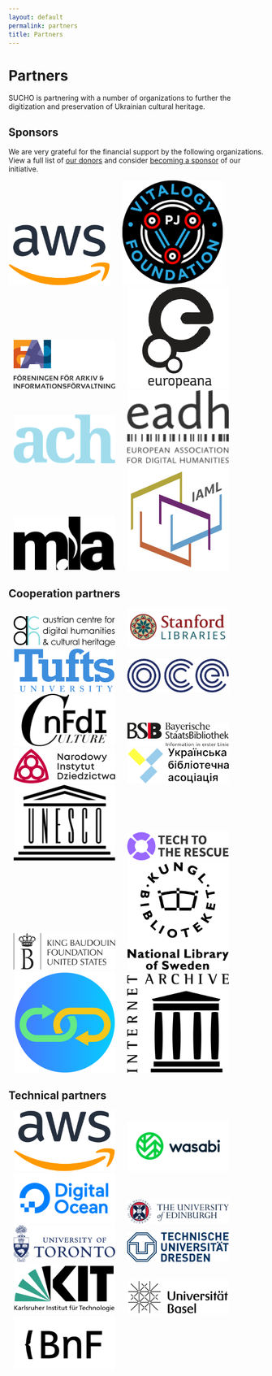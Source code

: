 ```yaml
---
layout: default
permalink: partners
title: Partners
---
```




# Partners

SUCHO is partnering with a number of organizations to further the digitization and preservation of Ukrainian cultural heritage.

## Sponsors
We are very grateful for the financial support by the following organizations. View a full list of [our donors](https://opencollective.com/sucho) and consider [becoming a sponsor](https://opencollective.com/sucho/) of our initiative.

<a href="https://aws.amazon.com"><img alt="Amazon Web Services" src="/assets/images/aws-logo.svg" style="width:200px; display:inline; margin-right: 10px;"/></a>
<a href="https://pearljam.com/vitalogy"><img alt="Pearl Jam Vitalogy Foundation" src="/assets/images/vitalogy-logo-round.png" style="width:200px; display:inline; margin-right: 10px; margin-left: 10px;"/></a>
<a href="https://fai.nu/summary-in-english/"><img alt="Föreningen för arkiv och informationsförvaltning" src="/assets/images/fai_logo.png" style="width:200px; display:inline; margin-right: 10px; margin-left: 10px;"/></a>
<a href="https://pro.europeana.eu/about-us/foundation"><img alt="Europeana Foundation" src="/assets/images/europeana-logo.png" style="width:200px; display:inline; margin-right: 10px; margin-left: 10px;"/></a>
<a href="https://ach.org/"><img alt="Association for Computers and the Humanities" src="/assets/images/ach-logo.png" style="width:200px; display:inline; margin-right: 10px; margin-left: 10px;"/></a>
<a href="https://eadh.org/"><img alt="European Association of Digital Humanities" src="/assets/images/eadh-logo.png" style="width:200px; display:inline; margin-right: 10px; margin-left: 10px;"/></a>
<a href="https://www.musiclibraryassoc.org/"><img alt="Music Library Association" src="/assets/images/mla_logo.png" style="width:200px; display:inline; margin-right: 10px; margin-left: 10px;"/></a>
<a href="https://www.iaml.info/"><img alt="International Association of Music Libraries, Archives and Documentation Centres" src="/assets/images/iaml_logo.png" style="width:200px; display:inline; margin-right: 10px; margin-left: 10px;"/></a>

## Cooperation partners

<a href="https://www.oeaw.ac.at/acdh/"><img alt="Austrian Centre for Digital Humanities and Cultural Heritage" src="/assets/images/acdh-ch-logo.svg" style="width:200px; display:inline; margin-right: 10px; margin-left: 10px;"/></a>
<a href="https://library.stanford.edu/"><img alt="Stanford University Libraries" src="/assets/images/stanford-libraries-logo.svg" style="width:200px; display:inline; margin-right: 10px; margin-left: 10px;"/></a>
<a href="https://www.tufts.edu/"><img alt="Tufts University" src="/assets/images/tufts-logo.svg" style="width:200px; display:inline; margin-right: 10px; margin-left: 10px;"/></a>
<a href="https://opencollective.com/sucho/"><img alt="Open Collective Europe" src="/assets/images/oce-logo.png" style="width:200px; display:inline; margin-right: 10px; margin-left: 10px;"/></a>
<a href="https://nfdi4culture.de/"><img alt="NFDI4Culture" src="/assets/images/nfdi4culture-logo.svg" style="width:200px; display:inline; margin-right: 10px; margin-left: 10px;"/></a>
<a href="https://www.bsb-muenchen.de/"><img alt="Bavarian State Library" src="/assets/images/bsb-logo.svg" style="width:200px; display:inline; margin-right: 10px; margin-left: 10px;"/></a>
<a href="https://nid.pl"><img alt="Narodowy Instytut Dziedzictwa" src="/assets/images/nid-logo.png" style="width:200px; display:inline; margin-right: 10px; margin-left: 10px;"/></a>
<a href="https://ula.org.ua/en/"><img alt="ULA" src="/assets/images/ula-logo.png" style="width:200px; display:inline; margin-right: 10px; margin-left: 10px;"/></a>
<a href="https://www.unesco.org/"><img alt="UNESCO" src="/assets/images/unesco-logo.svg" style="width:200px; display:inline; margin-right: 10px; margin-left: 10px;"/></a>
<a href="https://www.techtotherescue.org/"><img alt="Tech to the Rescue" src="/assets/images/tttr-logo.svg" style="width:200px; display:inline; margin-right: 10px; margin-left: 10px;"/></a>
<a href="https://kbfus.org/"><img alt="King Baudouin Foundation United States" src="/assets/images/kbfus-logo.svg" style="width:200px; display:inline; margin-right: 10px; margin-left: 10px;"/></a>
<a href="https://www.kb.se/in-english.html"><img alt="Kungl Biblioteket" src="/assets/images/KB-logo.png" style="width:200px; display:inline; margin-right: 10px; margin-left: 10px;"/></a>
<a href="https://www.webrecorder.net"><img alt="Webrecorder" src="/assets/images/webrecorder-logo.svg" style="width:200px; display:inline; margin-right: 10px; margin-left: 10px;"/></a>
<a href="https://archive.org/"><img alt="Internet Archive" src="/assets/images/ia-logo.svg" style="width:200px; display:inline; margin-right: 10px; margin-left: 10px;"/></a>

## Technical partners

<a href="https://aws.amazon.com"><img alt="Amazon Web Services" src="/assets/images/aws-logo.svg" style="width:200px; display:inline; margin-right: 10px; margin-left: 10px;"/></a>
<a href="https://www.wasabi.com"><img alt="Wasabi" src="/assets/images/wasabi-logo.svg" style="width:200px; display:inline; margin-right: 10px; margin-left: 10px;"/></a>
<a href="https://www.digitalocean.com/"><img alt="Digital Ocean" src="/assets/images/digitalocean-logo.svg" style="width:200px; display:inline; margin-right: 10px; margin-left: 10px;"/></a>
<a href="https://www.ed.ac.uk/"><img alt="University of Edinburgh" src="/assets/images/uni-edinburgh-logo.svg" style="width:200px; display:inline; margin-right: 10px; margin-left: 10px;"/></a>
<a href="https://www.utoronto.ca/"><img alt="University of Toronto" src="/assets/images/uni-toronto.svg" style="width:200px; display:inline; margin-right: 10px; margin-left: 10px;"/></a>
<a href="https://tu-dresden.de/"><img alt="TU Dresden" src="/assets/images/tu-dresden-logo.svg" style="width:200px; display:inline; margin-right: 10px; margin-left: 10px;"/></a>
<a href="https://www.kit.edu/"><img alt="Karlsruher Institut für Technologie" src="/assets/images/kit-logo.svg" style="width:200px; display:inline; margin-right: 10px; margin-left: 10px;"/></a>
<a href="https://www.unibas.ch/"><img alt="University of Basel" src="/assets/images/uni-basel.svg" style="width:200px; display:inline; margin-right: 10px; margin-left: 10px;"/></a>
<a href="https://www.bnf.fr/"><img alt="Bibliothèque nationale de France" src="/assets/images/bnf-logo.svg" style="width:200px; display:inline; margin-right: 10px; margin-left: 10px;"/></a>
